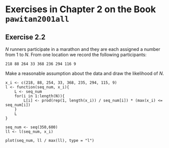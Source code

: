 
# Exercises in Chapter 2 on the Book `pawitan2001all`

## Exercise 2.2

$N$ runners participate in a marathon and they are each assigned a number from 1 to $N$. From one location we record the following participants:

```
218 88 264 33 368 236 294 116 9
```

Make a reasonable assumption about the data and draw the likelihood of $N$.

```
x_i <- c(218, 88, 254, 33, 368, 235, 294, 115, 9)
l <- function(seq_num, x_i){
    L <- seq_num
    for(i in 1:length(N)){
        L[i] <- prod(rep(1, length(x_i)) / seq_num[i]) * (max(x_i) <= seq_num[i])
    }
    L
}

seq_num <- seq(350,600)
ll <- l(seq_num, x_i)

plot(seq_num, ll / max(ll), type = "l")
```
